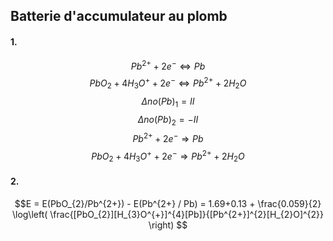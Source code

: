 ## Batterie d'accumulateur au plomb
#### 1.
$$Pb^{2+} + 2e^{-} \Leftrightarrow Pb$$
$$PbO_{2} + 4 H_{3}O^{+} + 2e^{-} \Leftrightarrow Pb^{2+} + 2H_{2}O$$
$$\Delta no(Pb)_{1} = II $$
$$\Delta no(Pb)_{2} = -II$$
$$Pb^{2+} + 2e^{-} \Rightarrow Pb$$
$$PbO_{2} + 4 H_{3}O^{+} + 2e^{-} \Rightarrow Pb^{2+} + 2H_{2}O$$
#### 2.
$$E = E(PbO_{2}/Pb^{2+}) - E(Pb^{2+} / Pb) = 1.69+0.13 + \frac{0.059}{2} \log\left( \frac{[PbO_{2}][H_{3}O^{+}]^{4}[Pb]}{[Pb^{2+}]^{2}[H_{2}O]^{2}} \right) $$